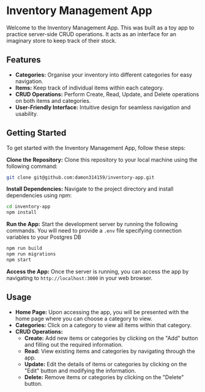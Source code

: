 # Inventory Management App

Welcome to the Inventory Management App. This was built as a toy app to practice server-side CRUD operations. It acts as an interface for an imaginary store to keep track of their stock.

## Features

- **Categories:** Organise your inventory into different categories for easy navigation.
- **Items:** Keep track of individual items within each category.
- **CRUD Operations:** Perform Create, Read, Update, and Delete operations on both items and categories.
- **User-Friendly Interface:** Intuitive design for seamless navigation and usability.

## Getting Started

To get started with the Inventory Management App, follow these steps:

**Clone the Repository:** Clone this repository to your local machine using the following command:

```bash
git clone git@github.com:damon314159/inventory-app.git
```

**Install Dependencies:** Navigate to the project directory and install dependencies using npm:

```bash
cd inventory-app
npm install
```

**Run the App:** Start the development server by running the following commands. You will need to provide a `.env` file specifying connection variables to your Postgres DB

```bash
npm run build
npm run migrations
npm start
```

**Access the App:** Once the server is running, you can access the app by navigating to `http://localhost:3000` in your web browser.

## Usage

- **Home Page:** Upon accessing the app, you will be presented with the home page where you can choose a category to view.
- **Categories:** Click on a category to view all items within that category.
- **CRUD Operations:**
  - **Create:** Add new items or categories by clicking on the "Add" button and filling out the required information.
  - **Read:** View existing items and categories by navigating through the app.
  - **Update:** Edit the details of items or categories by clicking on the "Edit" button and modifying the information.
  - **Delete:** Remove items or categories by clicking on the "Delete" button.
